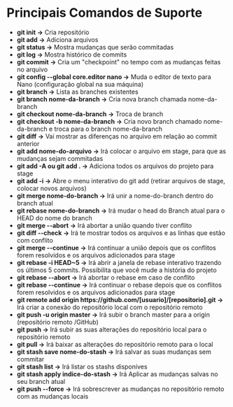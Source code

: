 # Principais Comandos de Suporte

<ul>
    <li><b>git init -></b> Cria repositório</li>
    <li><b>git add -></b> Adiciona arquivos</li>
    <li><b>git status -></b> Mostra mudanças que serão commitadas</li>
    <li><b>git log -></b> Mostra histórico de commits</li>
    <li><b>git commit -></b>  Cria um "checkpoint" no tempo com as mudanças feitas no arquivo</li>
    <li><b>git config --global core.editor nano -></b>  Muda o editor de texto para Nano (configuração global na sua máquina)</li>
    <li><b>git branch -></b> Lista as branches existentes</li>
    <li><b>git branch nome-da-branch -></b> Cria nova branch chamada nome-da-branch</li>
    <li><b>git checkout nome-da-branch -></b> Troca de branch</li>
    <li><b>git checkout -b nome-da-branch -></b> Cria novo branch chamado nome-da-branch e troca para o branch nome-da-branch</li>
    <li><b>git diff -></b> Vai mostrar as diferenças no arquivo em relação ao commit anterior</li>
    <li><b>git add nome-do-arquivo -></b> Irá colocar o arquivo em stage, para que as mudanças sejam commitadas</li>
    <li><b>git add -A ou git add . -></b> Adiciona todos os arquivos do projeto para stage</li>
    <li><b>git add -i -></b> Abre o menu interativo do git add (retirar arquivos de stage, colocar novos arquivos)</li>
    <li><b>git merge nome-do-branch -></b> Irá unir a nome-do-branch dentro do branch atual</li>
    <li><b>git rebase nome-do-branch -></b> Irá mudar o head do Branch atual para o HEAD do nome do branch</li>
    <li><b>git merge --abort -></b> Irá abortar a união quando tiver conflito</li>
    <li><b>git diff --check -></b> Irá te mostrar todos os arquivos e as linhas que estão com conflito</li>
    <li><b>git merge --continue -></b> Irá continuar a união depois que os conflitos forem resolvidos e os arquivos adicionados para stage</li>
    <li><b>git rebase -i HEAD~5 -></b> Irá abrir a janela de rebase interativo trazendo os últimos 5 commits. Possibilita que você mude a história do projeto</li>
    <li><b>git rebase --abort -></b> Irá abortar o rebase em caso de conflito</li>
    <li><b>git rebase --continue -></b> Irá continuar o rebase depois que os conflitos forem resolvidos e os arquivos adicionados para stage</li>
    <li><b>git remote add origin https://github.com/[usuario]/[repositorio].git -></b> Irá criar a conexão do repositório local com o repositório remoto</li>
    <li><b>git push -u origin master -></b> Irá subir o branch master para a origin (repositório remoto /GitHub)</li>
    <li><b>git push -></b> Irá subir as suas alterações do repositório local para o repositório remoto</li>
    <li><b>git pull -></b> Irá baixar as alterações do repositório remoto para o local</li>
    <li><b>git stash save nome-do-stash -></b> Irá salvar as suas mudanças sem commitar</li>
    <li><b>git stash list -></b> Irá listar os stashs disponíves</li>
    <li><b>git stash apply indice-do-stash -></b> Irá Aplicar as mudanças salvas no seu branch atual</li>
    <li><b>git push --force -></b> Irá sobrescrever as mudanças no repositório remoto com as mudanças locais</li>
</ul>